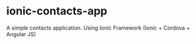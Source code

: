 # ionic-contacts-app
A simple contacts application. Using Ionic Framework (Ionic + Cordova + Angular JS)

